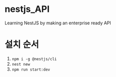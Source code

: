 # nestjs_API
Learning NestJS by making an enterprise ready API

# 설치 순서
1. `npm i -g @nestjs/cli`
2. `nest new`
3. `npm run start:dev`